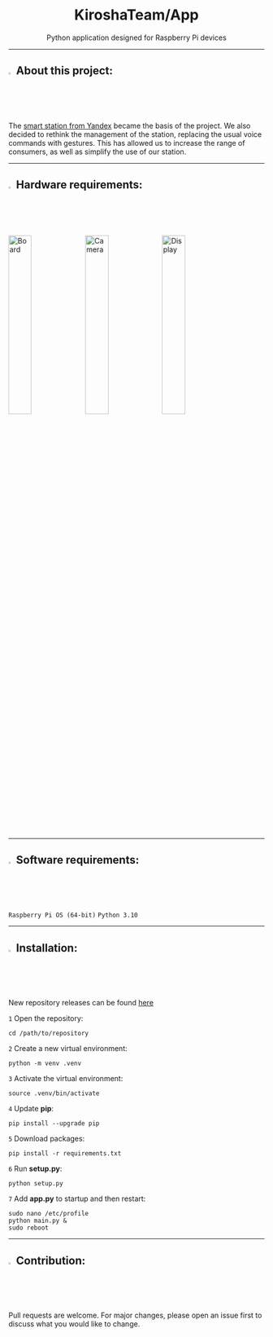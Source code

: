 <div align="center">
<h1>
    KiroshaTeam/App
</h1>
Python application designed for Raspberry Pi devices
</div>
<hr style="border:2px thick">
<div>
<h2>
    <img src="https://media.discordapp.net/attachments/773798084479418389/1356951990814511324/info.png?ex=67ee6f85&is=67ed1e05&hm=e1740f9b9cb79ba5ec35c9fc308815ab9eb437bb2eaa59931e9a4cbdd285022e&=&format=webp&quality=lossless" alt="Info" style="width:2%">
    About this project:
</h2>
The <a href="https://alice.yandex.ru/station">smart station from Yandex</a> became the basis of the project. We also decided to rethink the management of the station, replacing the usual voice commands with gestures. This has allowed us to increase the range of consumers, as well as simplify the use of our station.
</div>
<hr style="border:2px thick">
<div>
<h2>
    <img src="https://media.discordapp.net/attachments/773798084479418389/1356951991594778849/scanner-image.png?ex=67ee6f85&is=67ed1e05&hm=8992ceb409d51eea065d93e1fdbd80b174a3cf571590c9cd52b606076cf72bb0&=&format=webp&quality=lossless" alt="Hardware" style="width:2%">
    Hardware requirements:
</h2>
<img src="https://assets.raspberrypi.com/static/532b4c25752c4235d76cc41051baf9ab/9ff6b/877fb653-7b43-4931-9cee-977a22571f65_3b%2BAngle%2B2%2Brefresh.webp" alt="Board" style="width:30%"><img src="https://assets.raspberrypi.com/static/6a75fa481019db1ac6bca74e5192cb5b/9ff6b/ffa68a46-fd44-4995-9ad4-ac846a5563f1_Camera%2BV2%2BHero.webp" alt="Camera" style="width:30%"><img src="https://assets.raspberrypi.com/static/d93d3a26f4525829f55b34372cf65a5e/9ff6b/ZySo0K8jQArT0HDZ_TouchDisplay2desktop.webp" alt="Display" style="width:30%">
</div>
<hr style="border:2px thick">
<div>
<h2>
    <img src="https://media.discordapp.net/attachments/773798084479418389/1356952020011188224/software-development1.png?ex=67ee6f8c&is=67ed1e0c&hm=05533707ce75a34dd803b3909eb4eeb7299d01074b0366e988562442e264e7e2&=&format=webp&quality=lossless" alt="Software" style="width:2%">
    Software requirements:
</h2>
</div>

``Raspberry Pi OS (64-bit)``
``Python 3.10``
<hr style="border:2px thick">

<div>
<h2>
    <img src="https://media.discordapp.net/attachments/773798084479418389/1356951991246520480/down.png?ex=67ee6f85&is=67ed1e05&hm=dcf9e13db4156f3b5a8f062633fdc4beca58bf37ab85636d8566d31faaf5f2b2&=&format=webp&quality=lossless" alt="Download" style="width:2%">
    Installation:
</h2>
New repository releases can be found <a href="https://github.com/Kirosha-Team/App/releases">here</a>
</div>

`1` Open the repository:

    cd /path/to/repository
`2` Create a new virtual environment:

    python -m venv .venv
`3` Activate the virtual environment:
    
    source .venv/bin/activate
`4` Update **pip**:

    pip install --upgrade pip
`5` Download packages:
    
    pip install -r requirements.txt
`6` Run **setup.py**:
    
    python setup.py
`7` Add **app.py** to startup and then restart:
    
    sudo nano /etc/profile
    python main.py &
    sudo reboot

<hr style="border:2px thick">
<div>
<h2>
    <img src="https://media.discordapp.net/attachments/773798084479418389/1356950282562441348/heart-Photoroom.png?ex=67ee6dee&is=67ed1c6e&hm=d4ecb6c4cfb100f682d95f263c7f4bbb87967c55140c92f1e12e837b57937872&=&format=webp&quality=lossless" alt="Heart" style="width:2%">
    Contribution:
</h2>
Pull requests are welcome. For major changes, please open an issue first
to discuss what you would like to change.
</div>